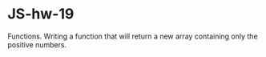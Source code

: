 # JS-hw-19

Functions. Writing a function that will return a new array containing only the positive numbers.